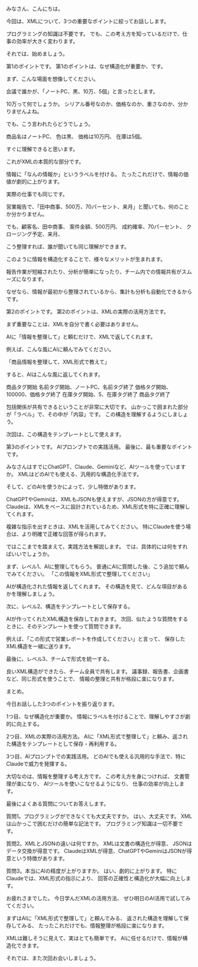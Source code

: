みなさん、こんにちは。

今回は、XMLについて、3つの重要なポイントに絞ってお話しします。

プログラミングの知識は不要です。
でも、この考え方を知っているだけで、仕事の効率が大きく変わります。

それでは、始めましょう。

第1のポイントです。
第1のポイントは、なぜ構造化が重要か、です。

まず、こんな場面を想像してください。

会議で誰かが、「ノートPC、黒、10万、5個」と言ったとします。

10万って何でしょうか。
シリアル番号なのか、価格なのか、重さなのか、分かりませんよね。

でも、こう言われたらどうでしょう。

商品名はノートPC、
色は黒、
価格は10万円、
在庫は5個。

すぐに理解できると思います。

これがXMLの本質的な部分です。

情報に「なんの情報か」というラベルを付ける。
たったこれだけで、情報の価値が劇的に上がります。

実際の仕事でも同じです。

営業報告で、「田中商事、500万、70パーセント、来月」と聞いても、何のことか分かりません。

でも、顧客名、田中商事、
案件金額、500万円、
成約確率、70パーセント、
クロージング予定、来月、

こう整理すれば、誰が聞いても同じ理解ができます。

このように情報を構造化することで、様々なメリットが生まれます。

報告作業が短縮されたり、分析が簡単になったり、チーム内での情報共有がスムーズになります。

なぜなら、情報が最初から整理されているから、集計も分析も自動化できるからです。

第2のポイントです。
第2のポイントは、XMLの実際の活用方法です。

まず重要なことは、XMLを自分で書く必要はありません。

AIに「情報を整理して」と頼むだけで、XMLで返してくれます。

例えば、こんな風にAIに頼んでみてください。

「商品情報を整理して、XML形式で教えて」

すると、AIはこんな風に返してくれます。

商品タグ開始
  名前タグ開始、ノートPC、名前タグ終了
  価格タグ開始、100000、価格タグ終了
  在庫タグ開始、5、在庫タグ終了
商品タグ終了

包括関係が共有できるということが非常に大切です。
山かっこで囲まれた部分が「ラベル」で、その中が「内容」です。
この構造を理解するようにしましょう。

次回は、この構造をテンプレートとして使えます。

第3のポイントです。
AIプロンプトでの実践活用。
最後に、最も重要なポイントです。

みなさんはすでにChatGPT、Claude、Geminiなど、AIツールを使っていますか。
XMLはどのAIでも使える、汎用的な構造化手法です。

そして、どのAIを使うかによって、少し特徴があります。

ChatGPTやGeminiは、XMLもJSONも使えますが、JSONの方が得意です。
Claudeは、XMLをベースに設計されているため、XML形式を特に正確に理解してくれます。

複雑な指示を出すときは、XMLを活用してみてください。
特にClaudeを使う場合は、より明確で正確な回答が得られます。

ではここまでを踏まえて、実践方法を解説します。
では、具体的には何をすればいいでしょうか。

まず、レベル1、AIに整理してもらう。
普通にAIに質問した後、こう追加で頼んでみてください。
「この情報をXML形式で整理してください」

AIが構造化された情報を返してくれます。
その構造を見て、どんな項目があるかを理解しましょう。

次に、レベル2、構造をテンプレートとして保存する。

AIが作ってくれたXML構造を保存しておきます。
次回、似たような質問をするときに、そのテンプレートを使って質問できます。

例えば、「この形式で営業レポートを作成してください」と言って、
保存したXML構造を一緒に送ります。

最後に、レベル3、チームで形式を統一する。

良いXML構造ができたら、チーム全員で共有します。
議事録、報告書、企画書など、同じ形式を使うことで、
情報の整理と共有が格段に楽になります。

まとめ。

今日お話しした3つのポイントを振り返ります。

1つ目、なぜ構造化が重要か。
情報にラベルを付けることで、理解しやすさが劇的に向上する。

2つ目、XMLの実際の活用方法。
AIに「XML形式で整理して」と頼み、返された構造をテンプレートとして保存・再利用する。

3つ目、AIプロンプトでの実践活用。
どのAIでも使える汎用的な手法で、特にClaudeで威力を発揮する。

大切なのは、情報を整理する考え方です。
この考え方を身につければ、
文書管理が楽になり、
AIツールを使いこなせるようになり、
仕事の効率が向上します。

最後によくある質問についてお答えします。

質問1。プログラミングができなくても大丈夫ですか。
はい、大丈夫です。
XMLは山かっこで囲むだけの簡単な記法です。
プログラミング知識は一切不要です。

質問2。XMLとJSONの違いは何ですか。
XMLは文書の構造化が得意、
JSONはデータ交換が得意です。
ClaudeはXMLが得意、ChatGPTやGeminiはJSONが得意という特徴があります。

質問3。本当にAIの精度が上がりますか。
はい、劇的に上がります。
特にClaudeでは、XML形式の指示により、
回答の正確性と構造化が大幅に向上します。

お疲れさまでした。
今日学んだXMLの活用方法、
ぜひ明日のAI活用で試してみてください。

まずはAIに「XML形式で整理して」と頼んでみる、
返された構造を理解して保存してみる、
たったこれだけでも、情報整理が格段に楽になります。

XMLは難しそうに見えて、実はとても簡単です。
AIに任せるだけで、情報が構造化できます。

それでは、また次回お会いしましょう。